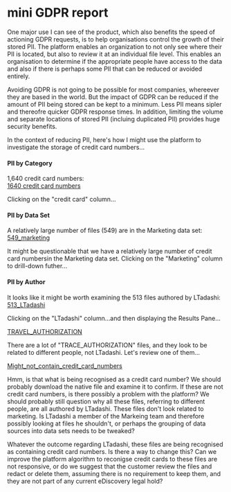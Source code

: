 # mini GDPR report

One major use I can see of the product, which also benefits the speed of actioning GDPR requests, is to help organisations  control the growth of their stored PII. The platform enables an organization to not only see where their PII is located, but also to review it at an individual file level. This enables an organisation to determine if the appropriate people have access to the data and also if there is perhaps some PII that can be reduced or avoided entirely.  
  
Avoiding GDPR is not going to be possible for most companies, whereever they are based in the world. But the impact of GDPR can be reduced if the amount of PII being stored can be kept to a minimum. Less  PII means sipler and thereofre quicker GDPR response times. In addition, limiting the volume and separate locations of stored PII (incluing duplicated PII) provides huge security benefits.

In the context of reducing PII, here's how I might use the platform to investigate the storage of credit card numbers...

#### PII by Category
1,640 credit card numbers:  
[1640 credit card numbers](images/1640_credit_cards.jpg)
  
Clicking on the "credit card" column...  
  
#### PII by Data Set
A relatively large number of files (549) are in the Marketing data set:  
[549_marketing](images/549_marketing.jpg)   
  
It might be questionable that we have a relatively large number of credit card numbersin the Marketing data set. Clicking on the "Marketing" column to drill-down futher...  
  
#### PII by Author
It looks like it might be worth examining the 513 files authored by LTadashi:  
[513_LTadashi](images/513_LTadashi.jpg)  
  
Clicking on the "LTadashi" column...and then displaying the Results Pane...  
  
[TRAVEL_AUTHORIZATION](images/TRAVEL_AUTHORIZATION.jpg)  
  
There are a lot of "TRACE_AUTHORIZATION" files, and they look to be related to different people, not LTadashi. Let's review one of them...  
  
[Might_not_contain_credit_card_numbers](Might_not_contain_credit_card_numbers.jpg)  
  
Hmm, is that what is being recognised as a credit card number? We should probably download the native file and examine it to confirm.  If these are not credit card numbers, is there possibly a problem with the platform? We should probably still question why all these files, referring to different people, are all authored by LTadashi. These files don't look related to marketing. Is LTadashi a member of the Markeing team and therefore possibly looking at files he shouldn't, or perhaps the grouping of data sources into data sets needs to be tweaked?  
  
Whatever the outcome regarding LTadashi, these files are being recognised as containing credit card numbers. Is there a way to change this? Can we improve the platform algorithm to reconigse credit cards to these files are not responsive, or do we suggest that the customer review the files and redact or delete them, assuming there is no requirement to keep them, and they are not part of any current eDiscovery legal hold? 

